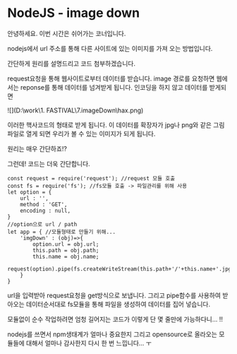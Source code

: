 # NodeJS - image down

안녕하세요. 이번 시간은 쉬어가는 코너입니다.

nodejs에서 url 주소를 통해 다른 사이트에 있는 이미지를 가져 오는 방법입니다.

간단하게 원리를 설명드리고 코드 첨부하겠습니다.

request요청을 통해 웹사이트로부터 데이터를 받습니다. image 경로를 요청하면 웹에서는 reponse를 통해 데이터를 넘겨받게 됩니다.  인코딩을 하지 않고 데이터를 받게되면

![](D:\work\1. FASTIVAL\7.imageDown\hax.png)

이러한 핵사코드의 형태로 받게 됩니다.  이 데이터를 확장자가 jpg나 png와 같은 그림파일로 열게 되면 우리가 볼 수 있는 이미지가 되게 됩니다.

원리는 매우 간단하죠!?

그런데!  코드는 더욱 간단합니다.

```
const request = require('request'); //request 모듈 호출
const fs = require('fs'); //fs모듈 호출 -> 파일관리를 위해 사용
let option = {
    url : '',
    method : 'GET',
    encoding : null,
}
//option으로 url / path
let app = { //모듈형태로 만들기 위해...
    'imgDown' : (obj)=>{
        option.url = obj.url;
        this.path = obj.path;
        this.name = obj.name;
        request(option).pipe(fs.createWriteStream(this.path+'/'+this.name+'.jpg'));
    }
}
```



url을 입력받아 request요청을 get방식으로 보냅니다. 그리고 pipe함수를 사용하여 받아오는 데이터순서대로 fs모듈을 통해 파일을 생성하여 데이터를 집어 넣습니다.

모듈없이 순수 작업하려면 엄청 길어지는 코드가 이렇게 단 몇 줄만에 가능하다니... !!

nodejs를 쓰면서 npm생태계가 얼마나 중요한지 그리고 opensource로 올라오는 모듈들에 대해서 얼마나 감사한지 다시 한 번 느낍니다... ㅜ